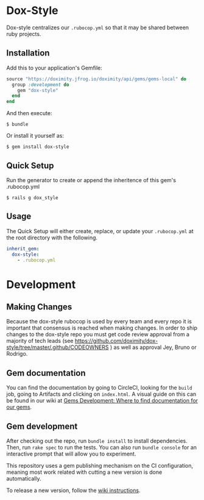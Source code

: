 # Dox-Style

Dox-style centralizes our `.rubocop.yml` so that it may be shared between ruby projects.

## Installation

Add this to your application's Gemfile:

```ruby
source "https://doximity.jfrog.io/doximity/api/gems/gems-local" do
  group :development do
    gem "dox-style"
  end
end
```

And then execute:

    $ bundle

Or install it yourself as:

    $ gem install dox-style

## Quick Setup

Run the generator to create or append the inheritence of this gem's .rubocop.yml

    $ rails g dox_style

## Usage

The Quick Setup will either create, replace, or update your `.rubocop.yml` at the root directory with the following.

```yml
inherit_gem:
  dox-style:
    - .rubocop.yml
```

# Development

## Making Changes
Because the dox-style rubocop is used by every team and every repo it is important that consensus is reached when making changes.  In order to ship changes to the dox-style repo you must get code review approval from a majority of tech leads (see https://github.com/doximity/dox-style/tree/master/.github/CODEOWNERS ) as well as approval Jey, Bruno or Rodrigo.

## Gem documentation

You can find the documentation by going to CircleCI, looking for the `build` job, going to Artifacts and clicking on `index.html`. A visual guide on this can be found in our wiki at [Gems Development: Where to find documentation for our gems](https://wiki.doximity.com/articles/gem-development-where-to-find-documentation-for-our-gems).

## Gem development

After checking out the repo, run `bundle install` to install dependencies. Then, run `rake spec` to run the tests.
You can also run `bundle console` for an interactive prompt that will allow you to experiment.

This repository uses a gem publishing mechanism on the CI configuration, meaning most work related with cutting a new
version is done automatically.

To release a new version, follow the [wiki instructions](https://wiki.doximity.com/articles/gems-development-releasing-new-versions).
